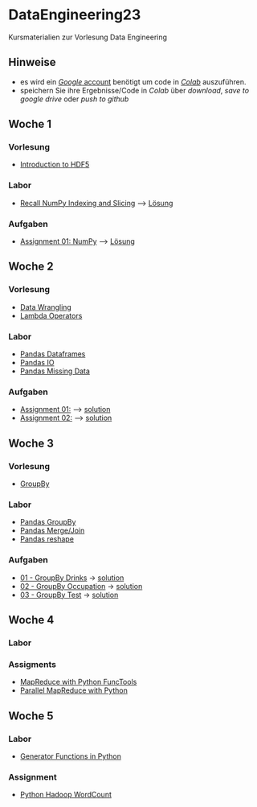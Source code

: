 
# DataEngineering23
Kursmaterialien zur Vorlesung Data Engineering

## Hinweise
* es wird ein  [*Google* account](https://accounts.google.com/signup/v2/webcreateaccount?hl=en&flowName=GlifWebSignIn&flowEntry=SignUp) benötigt um code in [*Colab*](https://colab.research.google.com) auszuführen.
* speichern Sie ihre Ergebnisse/Code in *Colab* über *download*, *save to google drive* oder *push to github* 

## Woche 1
### Vorlesung
* [Introduction to HDF5](https://colab.research.google.com/github/keuperj/DataEngineering23/blob/main/week_1/lab_02_HDF5_intro.ipynb)

### Labor
* [Recall NumPy Indexing and Slicing](https://colab.research.google.com/github/keuperj/DataEngineering23/blob/main/week_1/lab_01_NumPy.ipynb) --> [Lösung](https://colab.research.google.com/github/keuperj/DataEngineering22/blob/main/week_1/lab_01_NumPy_solution.ipynb)

### Aufgaben
* [Assignment 01: NumPy](https://colab.research.google.com/github/keuperj/DataEngineering23/blob/main/week_1/assignment_01_numpy.ipynb) --> [Lösung](https://colab.research.google.com/github/keuperj/DataEngineering23/blob/main/week_1/assignment_01_numpy_solution.ipynb)

## Woche 2
### Vorlesung
* [Data Wrangling](https://colab.research.google.com/github/keuperj/DataEngineering23/blob/main/week_2/Lecture_01_Data_Wrangling.ipynb)
* [Lambda Operators](https://colab.research.google.com/github/keuperj/DataEngineering23/blob/main/week_2/Lecture_02_Lambda_Operators.ipynb)

### Labor
* [Pandas Dataframes ](https://colab.research.google.com/github/keuperj/DataEngineering23/blob/main/week_2/Lab_01_pandas_DataFrame.ipynb)
* [Pandas IO](https://colab.research.google.com/github/keuperj/DataEngineering23/blob/main/week_2/Lab_02_pandas_IO.ipynb)
* [Pandas Missing Data](https://colab.research.google.com/github/keuperj/DataEngineering23/blob/main/week_2/Lab_03_pandas_MissingData.ipynb)

### Aufgaben
* [Assignment 01:](https://colab.research.google.com/github/keuperj/DataEngineering23/blob/main/week_2/Assignment_1.ipynb)  --> [solution](https://colab.research.google.com/github/keuperj/DataEngineering23/blob/main/week_2/solution_1.ipynb)
* [Assignment 02:](https://colab.research.google.com/github/keuperj/DataEngineering23/blob/main/week_2/Assignment_2.ipynb) --> [solution](https://colab.research.google.com/github/keuperj/DataEngineering23/blob/main/week_2/solution_2a.ipynb)

## Woche 3
### Vorlesung
* [GroupBy](https://colab.research.google.com/github/keuperj/DataEngineering23/blob/main/week_3/GroupBy.ipynb)

### Labor
* [Pandas GroupBy](https://colab.research.google.com/github/keuperj/DataEngineering23/blob/main/week_3/Lab_01_pandas_Group_by.ipynb)
* [Pandas Merge/Join](https://colab.research.google.com/github/keuperj/DataEngineering23/blob/main/week_3/Lab_02_pandas_MergeandJoin.ipynb)
* [Pandas reshape](https://colab.research.google.com/github/keuperj/DataEngineering23/blob/main/week_3/Lab_03_pandas_reshape.ipynb)

### Aufgaben
* [01 - GroupBy Drinks](https://colab.research.google.com/github/keuperj/DataEngineering23/blob/main/week_3/Assignment_01_Alcohol_Exercise.ipynb) -> [solution](https://colab.research.google.com/github/keuperj/DataEngineering23/blob/main/week_3/Assignment_01_Alcohol_Exercise_solution.ipynb)
* [02 - GroupBy Occupation](https://colab.research.google.com/github/keuperj/DataEngineering23/blob/main/week_3/Assignment_02_Occupation_Exercise.ipynb) -> [solution](https://colab.research.google.com/github/keuperj/DataEngineering23/blob/main/week_3/Assignment_02_Occupation_Exercise_solution.ipynb) 
* [03 - GroupBy Test](https://colab.research.google.com/github/keuperj/DataEngineering23/blob/main/week_3/Assignment_03_Regiment_Exercises.ipynb) -> [solution](https://colab.research.google.com/github/keuperj/DataEngineering23/blob/main/week_3/Assignment_03_Regiment_Exercises.ipynb)

## Woche 4
### Labor

### Assigments
*  [MapReduce with Python FuncTools](https://colab.research.google.com/github/keuperj/DataEngineering23/blob/main/week_4/Assignment_MapReduce.ipynb) 
*  [Parallel MapReduce with Python](https://colab.research.google.com/github/keuperj/DataEngineering23/blob/main/week_4/Assignment_Parallel_MapReduce.ipynb)

## Woche 5
### Labor
* [Generator Functions in Python](https://colab.research.google.com/github/keuperj/DataEngineering23/blob/main/week_5/Lab_generators.ipynb)

### Assignment
* [Python Hadoop WordCount](https://colab.research.google.com/github/keuperj/DataEngineering23/blob/main/week_5/Assignment_1_MRJOBLIB.ipynb)

